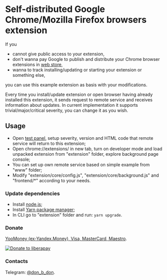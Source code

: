# Self-distributed Google Chrome/Mozilla Firefox browsers extension

If you
* cannot give public access to your extension,
* don't wanna pay Google to publish and distribute your Chrome browser
extensions in 
[web store](https://chrome.google.com/webstore/category/extensions),
* wanna to track installing/updating or starting your extension or
something else,

you can use this example extension as basis with your modifications.

Every time you install/update extension or open browser having
already installed this extension, it sends request to remote
service and receives information about updates. In current
implementation it supports trivial/major/critical severity, you can
change it as you wish. 

## Usage

* Open [test panel](https://distribution.rf.gd/api/1.0/test/panel.php),
setup severity, version and HTML code that remote service will return 
to this extension;
* Open chrome://extensions/ in new tab, turn on developer mode and load
unpacked extension from "extension" folder, explore background page
console;
* You can set up own remote service based on simple example from "www"
folder;
* Modify "extension/core/config.js", "extension/core/background.js" and
"frontend/*" according to your needs.

### Update dependencies
* Install [node.js](https://nodejs.org/en/download/);
* Install [Yarn package manager](https://yarnpkg.com/getting-started/install);
* In CLI go to "extension" folder and run: `yarn upgrade`.

### Donate
[YooMoney (ex-Yandex.Money), Visa, MasterCard, Maestro](https://yoomoney.ru/to/41001351141494).

[![Donate to liberapay](http://img.shields.io/liberapay/receives/don.bidon.svg?logo=liberapay)](https://liberapay.com/don.bidon/donate)

### Contacts
Telegram: [@don_b_don](https://t.me/don_b_don).
